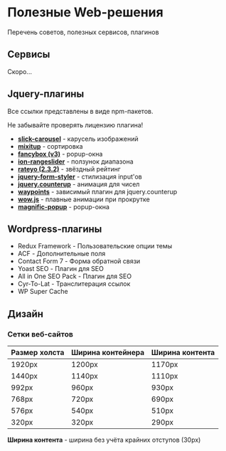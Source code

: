 
# Полезные Web-решения

Перечень советов, полезных сервисов, плагинов


## Сервисы

Скоро...


## Jquery-плагины

Все ссылки представлены в виде npm-пакетов.

Не забывайте проверять лицензию плагина!

- [**slick-carousel**](https://www.npmjs.com/package/slick-carousel) - карусель изображений
- [**mixitup**](https://www.npmjs.com/package/mixitup) - сортировка
- [**fancybox (v3)**](https://www.npmjs.com/package/@fancyapps/fancybox) - popup-окна
- [**ion-rangeslider**](https://www.npmjs.com/package/ion-rangeslider) - ползунок диапазона
- [**rateyo (2.3.2)**](https://www.npmjs.com/package/rateyo/v/2.3.2) - звёздный рейтинг
- [**jquery-form-styler**](https://www.npmjs.com/package/jquery-form-styler) - стилизация input'ов
- [**jquery.counterup**](https://www.npmjs.com/package/jquery.counterup) - анимация для чисел
- [**waypoints**](https://www.npmjs.com/package/waypoints) - зависимый плагин для jquery.counterup
- [**wow.js**](https://www.npmjs.com/package/wow.js) - плавные анимации при прокрутке
- [**magnific-popup**](https://www.npmjs.com/package/magnific-popup) - popup-окна
## Wordpress-плагины

- Redux Framework - Пользовательские опции темы
- ACF - Дополнительные поля
- Contact Form 7 - Форма обратной связи
- Yoast SEO - Плагин для SEO
- All in One SEO Pack - Плагин для SEO
- Cyr-To-Lat - Транслитерация ссылок
- WP Super Cache
## Дизайн

### Сетки веб-сайтов

| Размер холста  | Ширина контейнера | Ширина контента |
| -------------  | ----------------- | --------------- |
| 1920px         | 1200px            | 1170px          |
| 1440px         | 1140px            | 1110px          |
| 992px          | 960px             | 930px           |
| 768px          | 720px	         | 690px           |
| 576px          | 540px             | 510px           |
| 320px          | 320px	         | 290px           |

**Ширина контента** - ширина без учёта крайних отступов (30px)

